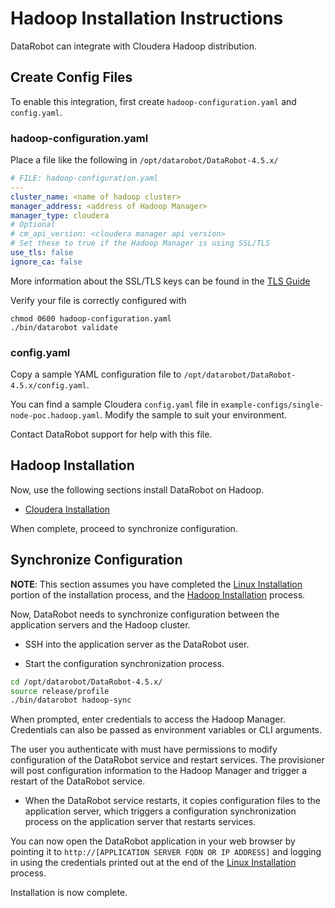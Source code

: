# Hadoop Installation Instructions

DataRobot can integrate with Cloudera Hadoop distribution.

## Create Config Files

To enable this integration, first create `hadoop-configuration.yaml` and `config.yaml`.

### hadoop-configuration.yaml

Place a file like the following in `/opt/datarobot/DataRobot-4.5.x/`

```yaml
# FILE: hadoop-configuration.yaml
---
cluster_name: <name of hadoop cluster>
manager_address: <address of Hadoop Manager>
manager_type: cloudera
# Optional
# cm_api_version: <cloudera manager api version>
# Set these to true if the Hadoop Manager is using SSL/TLS
use_tls: false
ignore_ca: false
```

More information about the SSL/TLS keys can be found in the [TLS Guide](installation/special-topics/tls.md#cm-tls)

Verify your file is correctly configured with

```bin
chmod 0600 hadoop-configuration.yaml
./bin/datarobot validate
```

### config.yaml

Copy a sample YAML configuration file to `/opt/datarobot/DataRobot-4.5.x/config.yaml`.

You can find a sample Cloudera `config.yaml` file in `example-configs/single-node-poc.hadoop.yaml`. Modify the sample to suit your
environment.

Contact DataRobot support for help with this file.

## Hadoop Installation

Now, use the following sections install DataRobot on Hadoop.

* [Cloudera Installation](cloudera-install.md)

When complete, proceed to synchronize configuration.

## Synchronize Configuration

**NOTE**: This section assumes you have completed the [Linux Installation](standard-install.md) portion of the installation process, and
the [Hadoop Installation](hadoop-install.md#hadoop-installation) process.

Now, DataRobot needs to synchronize configuration between the application
servers and the Hadoop cluster.

* SSH into the application server as the DataRobot user.

* Start the configuration synchronization process.

```bash
cd /opt/datarobot/DataRobot-4.5.x/
source release/profile
./bin/datarobot hadoop-sync
```

When prompted, enter credentials to access the Hadoop Manager.
Credentials can also be passed as environment variables or CLI arguments.

The user you authenticate with must have permissions to modify configuration
of the DataRobot service and restart services. The provisioner will post configuration
information to the Hadoop Manager and trigger a restart of the DataRobot service.

* When the DataRobot service restarts, it copies configuration files to the
application server, which triggers a configuration synchronization process on
the application server that restarts services.

You can now open the DataRobot application in your web browser by pointing it
to `http://[APPLICATION SERVER FQDN OR IP ADDRESS]` and logging in using the
credentials printed out at the end of the [Linux Installation](standard-install.md#linux-provision) process.

Installation is now complete.

